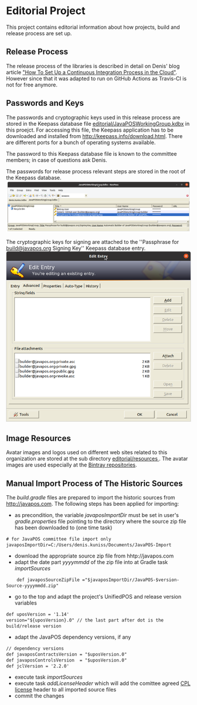 # Editorial Project
This project contains editorial information about how projects, build and release process are set up.

## Release Process

The release process of the libraries is described in detail on Denis' blog article ["How To Set Up a Continuous Integration Process in the Cloud"](http://blog.grammarcraft.de/2016/04/23/set-up-a-continuous-integration-process-in-the-cloud/). However since that it was adapted to run on GitHub Actions as Travis-CI is not for free anymore.

## Passwords and Keys

The passwords and cryptographic keys used in this release process are stored in the Keepass database file [editorial/JavaPOSWorkingGroup.kdbx](JavaPOSWorkingGroup.kdbx) in this proejct. For accessing this file, the Keepass application has to be downloaded and installed from http://keepass.info/download.html. There are different ports for a bunch of operating systems available.

The password to this Keepass database file is known to the committee members; in case of questions ask Denis.

The passwords for release process relevant steps are stored in the root of the Keepass database.
![Keepass main page](resources/screenshots/Keepass-JavaPOSWorkingGroup.png)

The cryptographic keys for signing are attached to the ''Passphrase for build@javapos.org Signing Key'' Keepass database entry.
![cryptograpic key files for signing](resources/screenshots/Keepass-key-files-attachements.png)


## Image Resources

Avatar images and logos used on different web sites related to this organization are stored at the sub directory [editorial/resources
](resources). The avatar images are used especially at the [Bintray repositories](https://bintray.com/javaposworkinggroup/maven). 

## Manual Import Process of The Historic Sources

The *build.gradle* files are prepared to import the historic sources from http://javapos.com.
The following steps has been applied for importing:
- as precondition, the variable *javaposImportDir* must be set in user's *gradle.properties* file pointing to the directory where the source zip file has been downloaded to (one time task)
```
# for JavaPOS committee file import only
javaposImportDir=C:/Users/denis.kuniss/Documents/JavaPOS-Import
```
- download the appropriate source zip file from hhtp://javapos.com
- adapt the date part *yyyymmdd* of the zip file into at Gradle task *importSources*
```
	def javaposSourceZipFile ="$javaposImportDir/JavaPOS-$version-Source-yyyymmdd.zip"
```
- go to the top and adapt the project's UnifiedPOS and release version variables
```
def uposVersion = '1.14'
version="${uposVersion}.0" // the last part after dot is the build/release version
```
- adapt the JavaPOS dependency versions, if any
```
// dependency versions
def javaposContractsVersion = "$uposVersion.0"
def javaposControlsVersion  = "$uposVersion.0"
def jclVersion = '2.2.0'
```
- execute task *importSources*
- execute task *addLicenseHeader* which will add the comittee agreed [CPL license](http://www.ibm.com/developerworks/library/os-cpl.html) header to all imported source files
- commit the changes
